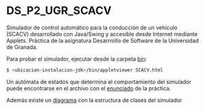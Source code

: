 # DS_P2_UGR_SCACV
 Simulador de control automático para la conducción de un vehículo (SCACV) desarrollado con Java/Swing y accesible desde Internet mediante Applets. 
 Práctica de la asignatura Desarrrollo de Software de la Universidad de Granada.

 Para probar el simulador, ejecutar desde la carpeta [bin](/bin):
 
 ```bash
 $ <ubicacion-instalacion-jdk>/bin/appletviewer SCACV.html
 ```

Un autómata de estados que determina el comportamiento del simulador puede encontrarse en el archivo con el [enunciado](doc/Enunciado.pdf) de la práctica.

Además existe un [diagrama](doc/class-diagram.jpg) con la estructura de clases del simulador 

